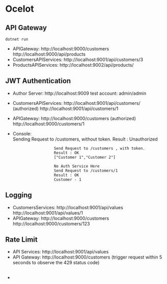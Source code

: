 # Ocelot

## API Gateway
```
dotnet run
```
- APIGateway: 			http://localhost:9000/customers
						http://localhost:9000/api/products
- CustomersAPIServices: http://localhost:9001/api/customers/3
- ProductsAPIServices:	http://localhost:9002/api/products/

## JWT Authentication
- Author Server:		http://localhost:9009
						test account: admin/admin
- CustomersAPIServices: http://localhost:9001/api/customers/ (authorized)
						http://localhost:9001/api/customers/1		
- APIGateway: 			http://localhost:9000/customers (authorized)
						http://localhost:9000/customers/1
- Console:				
						Sending Request to /customers, without token.
						Result : Unauthorized

						Send Request to /customers , with token.
						Result : OK
						["Customer 1","Customer 2"]

						No Auth Service Here
						Send Request to /customers/1
						Result : OK
						Customer - 1
						
## Logging
- CustomersServices: 	http://localhost:9001/api/values
						http://localhost:9001/api/values/1
- APIGateway: 			http://localhost:9000/customers
						http://localhost:9000/customers/123

## Rate Limit
- API Services:			http://localhost:9001/api/values
- API Gateway:			http://localhost:9000/customers (trigger request within 5 seconds to observe the 429 status code)

## 
- 
